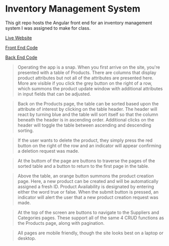 # Inventory Management System

This git repo hosts the Angular front end for an inventory management system I was assigned to make for class.

[Live Website](https://gwyche.github.io/LiveDashboard/)

[Front End Code](https://github.com/gwyche/dashboard_front)

[Back End Code](https://github.com/gwyche/dashboardback)

>Operating the app is a snap. When you first arrive on the site, you're presented with a table of Products. There are columns that display product attributes but not all of the attributes are presented here. More are visible if you click the grey button on the right of a row, which summons the product update window with additional attributes in input fields that can be adjusted.

>Back on the Products page, the table can be sorted based upon the attribute of interest by clicking on the table header. The header will react by turning blue and the table will sort itself so that the column beneath the header is in ascending order. Additional clicks on the header will toggle the table between ascending and descending sorting.

>If the user wants to delete the product, they simply press the red button on the right of the row and an indicator will appear confirming a deletion request was made. 

>At the buttom of the page are buttons to traverse the pages of the sorted table and a button to return to the first page in the table.

>Above the table, an orange button summons the product creation page. Here, a new product can be created and will be automatically assigned a fresh ID. Product Availability is designated by entering either the word true or false. When the submit button is pressed, an indicator will alert the user that a new product creation request was made.

>At the top of the screen are buttons to navigate to the Suppliers and Categories pages. These support all of the same 4 CRUD functions as the Products page, along with pagination.

>All pages are mobile friendly, though the site looks best on a laptop or desktop.
